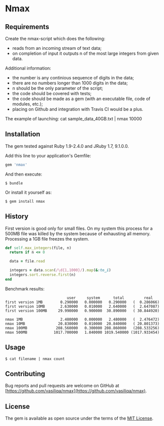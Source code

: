 # Nmax

## Requirements

Create the nmax-script which does the following:
* reads from an incoming stream of text data;
* on completion of input it outputs n of the most large integers from given data.

Additional information:
* the number is any continious sequence of digits in the data;
* there are no numbers longer than 1000 digits in the data;
* n should be the only parameter of the script;
* the code should be covered with tests;
* the code should be made as a gem (with an executable file, code of modules, etc.);
* placing on Github and integration with Travis CI would be a plus.

The example of launching:
cat sample_data_40GB.txt | nmax 10000

## Installation

The gem tested against Ruby 1.9-2.4.0 and JRuby 1.7, 9.1.0.0.

Add this line to your application's Gemfile:

```ruby
gem 'nmax'
```

And then execute:

    $ bundle

Or install it yourself as:

    $ gem install nmax

## History

First version is good only for small files. On my system this process for a 500MB file was killed by the system because of exhausting all memory. Processing a 1GB file freezes the system.

```ruby
def self.max_integers(file, n)
  return if n <= 0

  data = file.read

  integers = data.scan(/\d{1,1000}/).map(&:to_i)
  integers.sort.reverse.first(n)
end
```
Benchmark results:

                                user     system      total         real
    first version 1MB        0.290000   0.000000   0.290000   (  0.286066)
    first version 10MB       2.630000   0.010000   2.640000   (  2.647087)
    first version 100MB     29.990000   0.900000  30.890000   ( 30.844920)

    nmax 1MB                 2.480000   0.000000   2.480000   (  2.476472)
    nmax 10MB               20.830000   0.010000  20.840000   ( 20.801373)
    nmax 100MB             208.560000   0.300000 208.860000   (208.533256)
    nmax 500MB            1017.700000   1.840000 1019.540000 (1017.933454)

## Usage

    $ cat filename | nmax count

## Contributing

Bug reports and pull requests are welcome on GitHub at [https://github.com/vasiliqa/nmax](https://github.com/vasiliqa/nmax).

## License

The gem is available as open source under the terms of the [MIT License](http://opensource.org/licenses/MIT).

